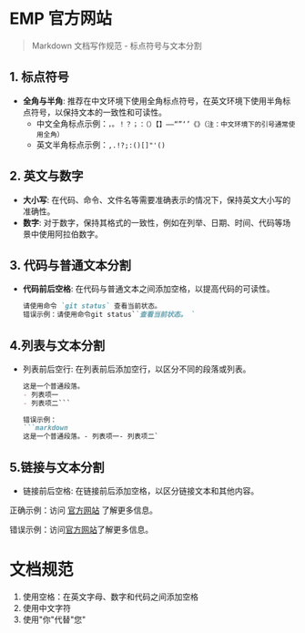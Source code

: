 # EMP 官方网站
> Markdown 文档写作规范 - 标点符号与文本分割

## 1. 标点符号
- **全角与半角**: 推荐在中文环境下使用全角标点符号，在英文环境下使用半角标点符号，以保持文本的一致性和可读性。
  - 中文全角标点示例：`，。！？；：（）【】——“”‘’《》（注：中文环境下的引号通常使用全角）`
  - 英文半角标点示例：`,.!?;:()[]"'()`

## 2. 英文与数字
- **大小写**: 在代码、命令、文件名等需要准确表示的情况下，保持英文大小写的准确性。
- **数字**: 对于数字，保持其格式的一致性，例如在列举、日期、时间、代码等场景中使用阿拉伯数字。

## 3. 代码与普通文本分割
- **代码前后空格**: 在代码与普通文本之间添加空格，以提高代码的可读性。
  ```markdown
  请使用命令 `git status` 查看当前状态。
  错误示例：请使用命令git status``查看当前状态。 `

## 4.列表与文本分割
- 列表前后空行: 在列表前后添加空行，以区分不同的段落或列表。
    ```markdown
    这是一个普通段落。
    - 列表项一
    - 列表项二```

    错误示例：
    ```markdown
    这是一个普通段落。- 列表项一- 列表项二`

## 5.链接与文本分割
- 链接前后空格: 在链接前后添加空格，以区分链接文本和其他内容。

正确示例：访问 [官方网站](https://www.example.com) 了解更多信息。

错误示例：访问[官方网站](https://www.example.com)了解更多信息。

# 文档规范

1. 使用空格：在英文字母、数字和代码之间添加空格
2. 使用中文字符
3. 使用"你"代替"您"